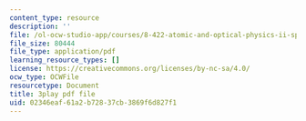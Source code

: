 ```yaml
---
content_type: resource
description: ''
file: /ol-ocw-studio-app/courses/8-422-atomic-and-optical-physics-ii-spring-2013/02346eaf61a2b72837cb3869f6d827f1_s83SihcFfYo.pdf
file_size: 80444
file_type: application/pdf
learning_resource_types: []
license: https://creativecommons.org/licenses/by-nc-sa/4.0/
ocw_type: OCWFile
resourcetype: Document
title: 3play pdf file
uid: 02346eaf-61a2-b728-37cb-3869f6d827f1
---
```

